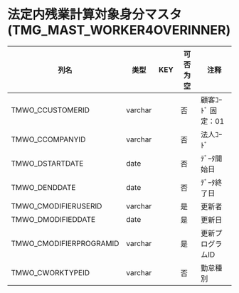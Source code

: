 # 法定内残業計算対象身分マスタ                                              (TMG_MAST_WORKER4OVERINNER)
| 列名   | 类型   | KEY  | 可否为空 | 注释   |
| ---- | ---- | ---- | ---- | ---- |
|TMWO_CCUSTOMERID|varchar||否|顧客ｺｰﾄﾞ                        固定：01                                                       |
|TMWO_CCOMPANYID|varchar||否|法人ｺｰﾄﾞ                                                                                    |
|TMWO_DSTARTDATE|date||否|ﾃﾞｰﾀ開始日                                                                                   |
|TMWO_DENDDATE|date||否|ﾃﾞｰﾀ終了日                                                                                   |
|TMWO_CMODIFIERUSERID|varchar||是|更新者                                                                                       |
|TMWO_DMODIFIEDDATE|date||是|更新日                                                                                       |
|TMWO_CMODIFIERPROGRAMID|varchar||是|更新プログラムID                                                                                 |
|TMWO_CWORKTYPEID|varchar||否|勤怠種別                                                                                      |
